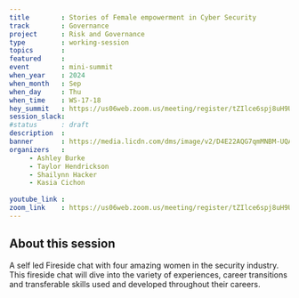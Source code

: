 ```yaml
---
title        : Stories of Female empowerment in Cyber Security 
track        : Governance
project      : Risk and Governance
type         : working-session
topics       :
featured     :
event        : mini-summit
when_year    : 2024
when_month   : Sep
when_day     : Thu
when_time    : WS-17-18
hey_summit   : https://us06web.zoom.us/meeting/register/tZIlce6spj8uH9UcXj32pzD0SsvL7PeonUuK
session_slack:
#status      : draft
description  :
banner       : https://media.licdn.com/dms/image/v2/D4E22AQG7qmMNBM-UQA/feedshare-shrink_2048_1536/feedshare-shrink_2048_1536/0/1726148928820?e=2147483647&v=beta&t=vTkb1B8kc7VnDv7n_wEJd5DfNdZg_HOl-RSLlif9p3s
organizers   :
     - Ashley Burke
     - Taylor Hendrickson
     - Shailynn Hacker
     - Kasia Cichon
     
youtube_link : 
zoom_link    : https://us06web.zoom.us/meeting/register/tZIlce6spj8uH9UcXj32pzD0SsvL7PeonUuK
---
```


## About this session
A self led Fireside chat with four amazing women in the security industry.  This fireside chat will dive into the variety of experiences, career transitions and transferable skills used and developed throughout their careers. 
